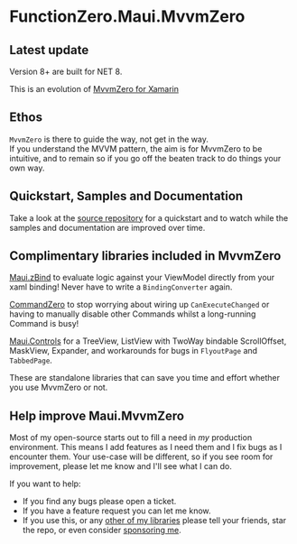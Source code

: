 # FunctionZero.Maui.MvvmZero

## Latest update
Version 8+ are built for NET 8.

This is an evolution of [MvvmZero for Xamarin](https://github.com/Keflon/FunctionZero.MvvmZero)  

## Ethos
`MvvmZero` is there to guide the way, not get in the way.  
If you understand the MVVM pattern, the aim is for MvvmZero to be intuitive, and to remain so if 
you go off the beaten track to do things your own way.

## Quickstart, Samples and Documentation
Take a look at the [source repository](https://github.com/Keflon/Maui.MvvmZero) for a quickstart 
and to watch while the samples and documentation are improved over time.  

## Complimentary libraries included in MvvmZero
[Maui.zBind](https://github.com/Keflon/FunctionZero.Maui.zBind) to evaluate logic against your 
ViewModel directly from your xaml binding! Never have to write a `BindingConverter` again.  

[CommandZero](https://github.com/Keflon/FunctionZero.CommandZero) to stop worrying about wiring 
up `CanExecuteChanged` or having to manually disable other Commands whilst a long-running 
Command is busy!   

[Maui.Controls](https://github.com/Keflon/FunctionZero.Maui.Controls) for a TreeView, ListView 
with TwoWay bindable ScrollOffset, MaskView, Expander, and workarounds for bugs in `FlyoutPage` and `TabbedPage`.

These are standalone libraries that can save you time and effort whether you use MvvmZero or not.

## Help improve Maui.MvvmZero
Most of my open-source starts out to fill a need in *my* production environment. This means 
I add features as I need them and I fix bugs as I encounter them. Your use-case will be different, 
so if you see room for improvement, please let me know and I'll see what I can do.

If you want to help:
- If you find any bugs please open a ticket.
- If you have a feature request you can let me know.
- If you use this, or any [other of my libraries](https://www.nuget.org/profiles/FunctionZero) 
please tell your friends, star the repo, or even consider [sponsoring me](https://github.com/sponsors/Keflon).


